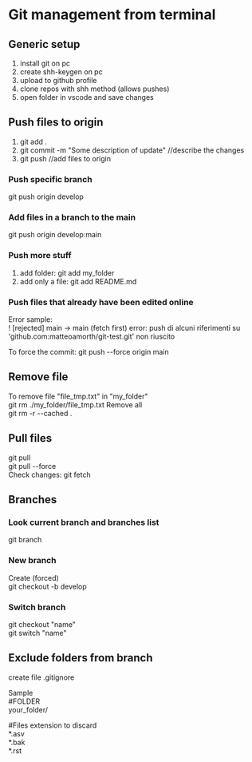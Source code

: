 # Git management from terminal

## Generic setup
1. install git on pc
2. create shh-keygen on pc
3. upload to github profile
4. clone repos with shh method (allows pushes)
5. open folder in vscode and save changes

## Push files to origin
1. git add .
2. git commit -m "Some description of update" //describe the changes
3. git push //add files to origin

### Push specific branch
git push origin develop

### Add files in a branch to the main
git push origin develop:main

### Push more stuff
1. add folder: git add my_folder
2. add only a file: git add README.md


### Push files that already have been edited online
Error sample: <br>
 ! [rejected]        main -> main (fetch first)
error: push di alcuni riferimenti su 'github.com:matteoamorth/git-test.git' non riuscito

To force the commit:
git push --force origin main

## Remove file 
To remove file "file_tmp.txt" in "my_folder" <br>
git rm ./my_folder/file_tmp.txt
Remove all <br>
git rm -r --cached .

## Pull files 

git pull <br>
git pull --force <br>
Check changes: git fetch <br>

## Branches
### Look current branch and branches list
git branch

### New branch
Create (forced) <br>
git checkout -b develop

### Switch branch
git checkout "name" <br>
git switch "name"


## Exclude folders from branch
create file .gitignore

Sample <br>
#FOLDER <br>
your_folder/

#Files extension to discard <br>
*.asv<br>
*.bak<br>
*.rst<br>

